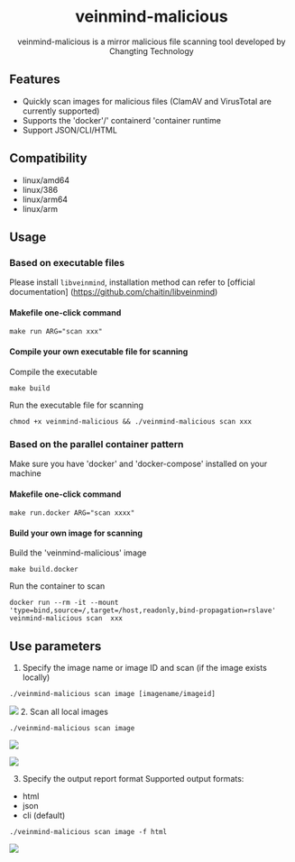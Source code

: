 <h1 align="center"> veinmind-malicious </h1>

<p align="center">
veinmind-malicious is a mirror malicious file scanning tool developed by Changting Technology
</p>

## Features

- Quickly scan images for malicious files (ClamAV and VirusTotal are currently supported)
- Supports the 'docker'/' containerd 'container runtime
- Support JSON/CLI/HTML

## Compatibility

- linux/amd64
- linux/386
- linux/arm64
- linux/arm

## Usage

### Based on executable files

Please install ` libveinmind `, installation method can refer to [official documentation] (https://github.com/chaitin/libveinmind)
#### Makefile one-click command

```
make run ARG="scan xxx"
```
#### Compile your own executable file for scanning

Compile the executable
```
make build
```
Run the executable file for scanning
```
chmod +x veinmind-malicious && ./veinmind-malicious scan xxx
```
### Based on the parallel container pattern
Make sure you have 'docker' and 'docker-compose' installed on your machine
#### Makefile one-click command
```
make run.docker ARG="scan xxxx"
```
#### Build your own image for scanning
Build the 'veinmind-malicious' image
```
make build.docker
```
Run the container to scan
```
docker run --rm -it --mount 'type=bind,source=/,target=/host,readonly,bind-propagation=rslave' veinmind-malicious scan  xxx
```

## Use parameters

1. Specify the image name or image ID and scan (if the image exists locally)

```
./veinmind-malicious scan image [imagename/imageid]
```
![](https://veinmind-cache.oss-cn-hangzhou.aliyuncs.com/img/docs/veinmind-malicious/malicious_scan_image1.jpg)
2. Scan all local images

```
./veinmind-malicious scan image
```
![](https://veinmind-cache.oss-cn-hangzhou.aliyuncs.com/img/docs/veinmind-malicious/malicious_scan_image2-1.jpg)

![](https://veinmind-cache.oss-cn-hangzhou.aliyuncs.com/img/docs/veinmind-malicious/malicious_scan_image2-2.jpg)


3. Specify the output report format
   Supported output formats:
- html
- json
- cli (default)

```
./veinmind-malicious scan image -f html
```
![](https://veinmind-cache.oss-cn-hangzhou.aliyuncs.com/img/docs/veinmind-malicious/malicious_format.jpg)
